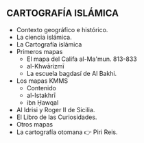 						
## CARTOGRAFÍA ISLÁMICA

* Contexto geográfico e histórico.
* La ciencia islámica.
* La Cartografía islámica
* Primeros mapas
  * El mapa del Califa al-Ma'mun. 813-833
  * al-Khwārizmī
  * La escuela bagdasí de Al Bakhi.
* Los mapas KMMS
  * Contenido
  * al-Istakhrī
  * ibn Ḥawqal
* Al Idrisi y Roger II de Sicilia.
* El Libro de las Curiosidades.
* Otros mapas
* La cartografía otomana 👉 Piri Reis.
